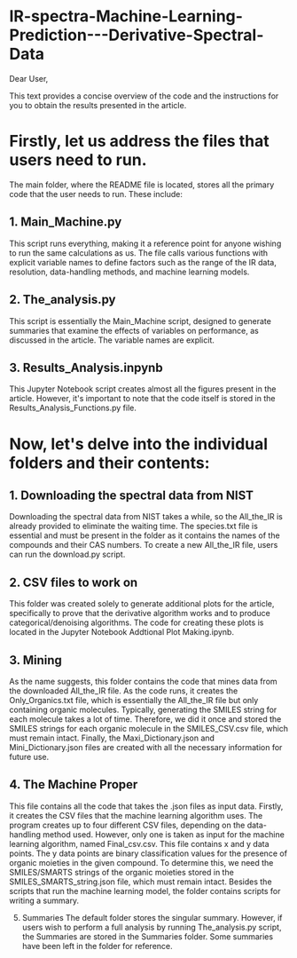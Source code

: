 # IR-spectra-Machine-Learning-Prediction---Derivative-Spectral-Data

Dear User,

This text provides a concise overview of the code and the instructions 
for you to obtain the results presented in the article.

# Firstly, let us address the files that users need to run.

The main folder, where the README file is located, stores all the primary code that the user needs to run. These include:

## 1. Main_Machine.py

This script runs everything, making it a reference point for anyone wishing to run the same calculations as us. 
The file calls various functions with explicit variable names to define factors such as the range of the IR data, 
resolution, data-handling methods, and machine learning models.

## 2. The_analysis.py

This script is essentially the Main_Machine script, designed to generate summaries that examine the effects 
of variables on performance, as discussed in the article. The variable names are explicit.

## 3. Results_Analysis.inpynb

This Jupyter Notebook script creates almost all the figures present in the article. 
However, it's important to note that the code itself is stored in the Results_Analysis_Functions.py file.


# Now, let's delve into the individual folders and their contents:

## 1. Downloading the spectral data from NIST

Downloading the spectral data from NIST takes a while, so the All_the_IR is already provided to eliminate the waiting time. 
The species.txt file is essential and must be present in the folder as it contains the names of the compounds and their CAS numbers. 
To create a new All_the_IR file, users can run the download.py script.

## 2. CSV files to work on

This folder was created solely to generate additional plots for the article, specifically to prove that the derivative 
algorithm works and to produce categorical/denoising algorithms. The code for creating these plots is located in the Jupyter Notebook Addtional Plot Making.ipynb.

## 3. Mining

As the name suggests, this folder contains the code that mines data from the downloaded All_the_IR file. 
As the code runs, it creates the Only_Organics.txt file, which is essentially the All_the_IR file but only containing organic molecules. 
Typically, generating the SMILES string for each molecule takes a lot of time. Therefore, we did it once and stored the SMILES strings for each 
organic molecule in the SMILES_CSV.csv file, which must remain intact. Finally, the Maxi_Dictionary.json and Mini_Dictionary.json files 
are created with all the necessary information for future use.

## 4. The Machine Proper

This file contains all the code that takes the .json files as input data. Firstly, it creates the CSV files that the machine learning algorithm uses. 
The program creates up to four different CSV files, depending on the data-handling method used. However, only one is taken as input for 
the machine learning algorithm, named Final_csv.csv. This file contains x and y data points. The y data points are binary classification values 
for the presence of organic moieties in the given compound. To determine this, we need the SMILES/SMARTS strings of the organic moieties stored in 
the SMILES_SMARTS_string.json file, which must remain intact. Besides the scripts that run the machine learning model, the folder contains scripts for writing a summary.

5. Summaries
The default folder stores the singular summary. However, if users wish to perform a full analysis by running The_analysis.py script, the Summaries are 
stored in the Summaries folder. Some summaries have been left in the folder for reference.
